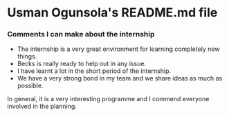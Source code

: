 # Usman Ogunsola's README.md file

### Comments I can make about the internship

-   The internship is a very great environment for learning completely new things.
-   Becks is really ready to help out in any issue.
-   I have learnt a lot in the short period of the internship.
-   We have a very strong bond in my team and we share ideas as much as possible.

In general, it is a very interesting programme and I commend everyone involved in the planning.
